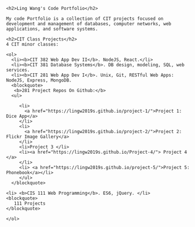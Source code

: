     <h2>Ling Wang's Code Portfolio</h2>

    My code Portfolio is a collection of CIT projects focused on development and management of databases, computer networks, web applications, and software systems.

    <h2>CIT Class Projects</h2>
    4 CIT minor classes:

    <ol>
      <li><b>CIT 382 Web App Dev II</b>. NodeJS, React.</li>
      <li><b>CIT 381 Database Systems</b>. DB design, modeling, SQL, web services.
      <li><b>CIT 281 Web App Dev I</b>. Unix, Git, RESTful Web Apps: NodeJS, Express, MongoDB.
      <blockquote>
       <b>281 Project Repos On Github:</b>
      <ul>

         <li>
           <a href="https://lingw2019s.github.io/project-1/">Project 1: Dice App</a>
         </li>
         <li>
           <a href="https://lingw2019s.github.io/project-2/">Project 2:  Flickr Image Gallery</a>
         </li>
         <li>Project 3 </li>
         <li><a href="https://lingw2019s.github.io/Project-4/"> Project 4 </a>
         </li>
         <li> <a href="https://lingw2019s.github.io/project-5/">Project 5: Phonebook</a></li>
         </ul>
      </blockquote>

    <li> <b>CIS 111 Web Programming</b>. ES6, jQuery. </li>
    <blockquote>
       111 Projects
    </blockquote>

    </ol>
